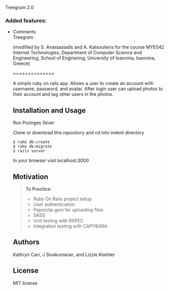 Treegram 2.0

<h3>Added features:</h3>

<ul>
  <li>Comments</li
    






Treegram

(modified by S. Anastasiadis and A. Katsoulieris for the course MYE042 Internet Technologies, Department of Computer Science and Engineering, School of Enginering, University of Ioannina, Ioannina, Greece)

==============

A simple ruby on rails app. Allows a user to create an account with username, password, and avatar. After login user can upload photos to their account and tag other users in the photos.

Installation and Usage
------------
Run Postrges Sever

Clone or download this repository and cd into indent directory

```
$ rake db:create
$ rake db:migrate
$ rails server
```

In your browser visit localhost:3000

Motivation
--------
> **To Practice:**
>- Ruby On Rails project setup
>- User authentication
>- Paperclip gem for uploading files
>- SASS 
>- Unit testing with RSPEC
>- Integration testing with CAPYBARA

Authors
------

Kathryn Carr, J Sivakumaran, and Lizzie Koehler

License
-------

MIT license
